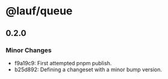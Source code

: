 # @lauf/queue

## 0.2.0
### Minor Changes

- f9a19c9: First attempted pnpm publish.
- b25d892: Defining a changeset with a minor bump version.
